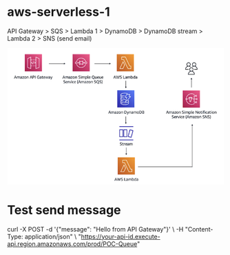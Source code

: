 # aws-serverless-1
API Gateway > SQS > Lambda 1 > DynamoDB > DynamoDB stream > Lambda 2 > SNS (send email)

![alt text](image.png)

# Test send message
curl -X POST -d '{"message": "Hello from API Gateway"}' \\
     -H "Content-Type: application/json" \\
     "https://your-api-id.execute-api.region.amazonaws.com/prod/POC-Queue"
